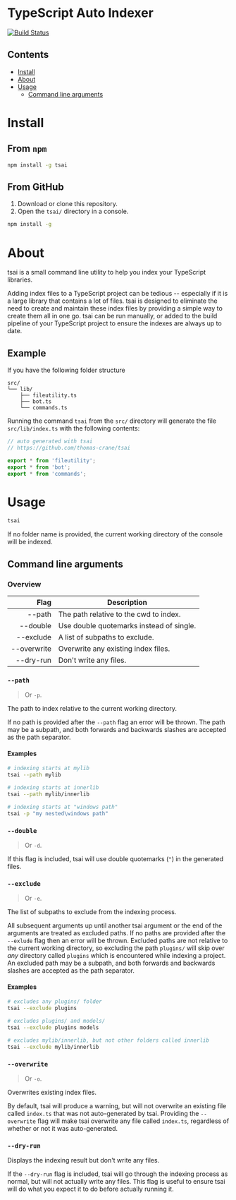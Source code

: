 # **T**ype**S**cript **A**uto **I**ndexer
[![Build Status](https://travis-ci.org/thomas-crane/tsai.svg?branch=master)](https://travis-ci.org/thomas-crane/tsai)

## Contents
 + [Install](#install)
 + [About](#about)
 + [Usage](#usage)
    + [Command line arguments](#command-line-arguments)

# Install
## From `npm`
```bash
npm install -g tsai
```
## From GitHub
1. Download or clone this repository.
2. Open the `tsai/` directory in a console.
```bash
npm install -g
```

# About
tsai is a small command line utility to help you index your TypeScript libraries.

Adding index files to a TypeScript project can be tedious -- especially if it is a large library that contains a lot of files. tsai is designed to eliminate the need to create and maintain these index files by providing a simple way to create them all in one go. tsai can be run manually, or added to the build pipeline of your TypeScript project to ensure the indexes are always up to date.

## Example
If you have the following folder structure
```
src/
└── lib/
    ├── fileutility.ts
    ├── bot.ts
    └── commands.ts
```
Running the command `tsai` from the `src/` directory will generate the file `src/lib/index.ts` with the following contents:
```typescript
// auto generated with tsai
// https://github.com/thomas-crane/tsai

export * from 'fileutility';
export * from 'bot';
export * from 'commands';
```

# Usage
```bash
tsai
```
If no folder name is provided, the current working directory of the console will be indexed.

## Command line arguments
### Overview
Flag | Description
---:| ---
--path | The path relative to the cwd to index.
--double | Use double quotemarks instead of single.
--exclude | A list of subpaths to exclude.
--overwrite | Overwrite any existing index files.
--dry-run | Don't write any files.

### `--path`
> Or `-p`.

The path to index relative to the current working directory.

If no path is provided after the `--path` flag an error will be thrown.
The path may be a subpath, and both forwards and backwards slashes are accepted as the path separator.

#### Examples
```bash
# indexing starts at mylib
tsai --path mylib

# indexing starts at innerlib
tsai --path mylib/innerlib

# indexing starts at "windows path"
tsai -p "my nested\windows path"
```

### `--double`
> Or `-d`.

If this flag is included, tsai will use double quotemarks (`"`) in the generated files.

### `--exclude`
> Or `-e`.

The list of subpaths to exclude from the indexing process.

All subsequent arguments up until another tsai argument or the end of the arguments are treated as excluded paths. If no paths are provided after the `--exlude` flag then an error will be thrown.
Excluded paths are not relative to the current working directory, so excluding the path `plugins/` will skip over *any* directory called `plugins` which is encountered while indexing a project. An excluded path may be a subpath, and both forwards and backwards slashes are accepted as the path separator.

#### Examples
```bash
# excludes any plugins/ folder
tsai --exclude plugins

# excludes plugins/ and models/
tsai --exclude plugins models

# excludes mylib/innerlib, but not other folders called innerlib
tsai --exclude mylib/innerlib
```

### `--overwrite`
> Or `-o`.

Overwrites existing index files.

By default, tsai will produce a warning, but will not overwrite an existing file called `index.ts` that was not auto-generated by tsai. Providing the `--overwrite` flag will make tsai overwrite any file called `index.ts`, regardless of whether or not it was auto-generated.

### `--dry-run`
Displays the indexing result but don't write any files.

If the `--dry-run` flag is included, tsai will go through the indexing process as normal, but will not actually write any files. This flag is useful to ensure tsai will do what you expect it to do before actually running it.